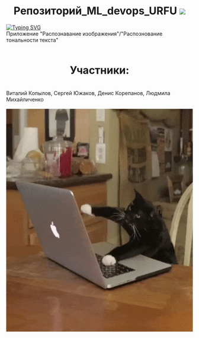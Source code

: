 <h1 align="center">Репозиторий_ML_devops_URFU <img src="https://github.com/blackcater/blackcater/raw/main/images/Hi.gif" height="32"/></h1>
<a href="https://git.io/typing-svg"><img src="https://readme-typing-svg.herokuapp.com?font=Fira+Code&pause=500&color=1D46F7&width=435&lines=Command+%2319+URFU" alt="Typing SVG" /></a><br>
Приложение "Распознавание изображения"/"Распознование тональности текста"<br><br>
<h1 align="center">Участники:</h1><br>
Виталий Копылов, Сергей Южаков, Денис Корепанов, Людмила Михайличенко <br><br>
<img src="https://github.com/DenisKorepanov/ML_devops_URFU/blob/main/cat.gif" height="600"/>